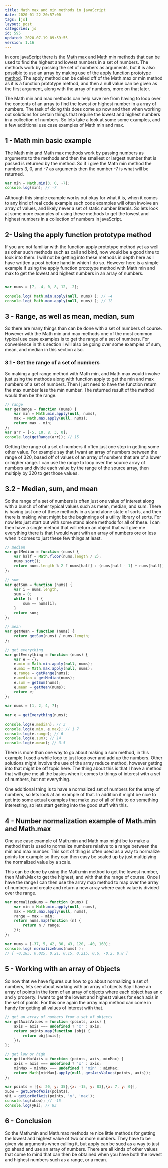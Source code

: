 ```yaml
---
title: Math max and min methods in javaScript
date: 2020-01-22 20:57:00
tags: [js]
layout: post
categories: js
id: 595
updated: 2020-07-19 09:59:55
version: 1.16
---
```


In core javaScript there is the [Math max](https://developer.mozilla.org/en-US/docs/Web/JavaScript/Reference/Global_Objects/Math/max) and [Math min](https://developer.mozilla.org/en-US/docs/Web/JavaScript/Reference/Global_Objects/Math/min) methods that can be used to find the highest and lowest numbers in a set of numbers. The methods work by passing the set of numbers as arguments, but it is also possible to use an array by making use of the [apply function prototype method](/2017/09/21/js-call-aplly-and-bind/). The apply method can be called off of the Math.max or min method as it is a function prototype method, and then a null value can be given as the first argument, along with the array of numbers, more on that later.

The Math min and max methods can help save me from having to loop over the contents of an array to find the lowest or highest number in a array of numbers. The task of doing this does come up now and then when working out solutions for certain things that require the lowest and highest numbers in a collection of numbers. So lets take a look at some some examples, and a few additional use case examples of Math min and max.

<!-- more -->

## 1 - Math min basic example

The Math min and Math max methods work by passing numbers as arguments to the methods and then the smallest or largest number that is passed is returned by the method. So if i give the Math min method the numbers 3, 0, and -7 as arguments then the number -7 is what will be returned.

```js
var min = Math.min(3, 0, -7);
console.log(min); // -7
```

Although this simple example works out okay for what it is, when it comes to any kind of real code example such code examples will often involve an array of values, and likely never a set of static number literals. So lets look at some more examples of using these methods to get the lowest and highest numbers in a collection of numbers in javaScript.

## 2- Using the apply function prototype method

If you are not familiar with the function apply prototype method yet as well as other such methods such as call and bind, now would be a good time to look into them. I will not be getting into these methods in depth here as I have written a post before hand in which I do so. However here is a simple example if using the apply function prototype method with Math min and max to get the lowest and highest numbers in an array of numbers.

```js

var nums = [7, -4, 0, 8, 12, -2];
 
console.log( Math.min.apply(null, nums) ); // -4
console.log( Math.max.apply(null, nums) ); // 12
```


## 3 - Range, as well as mean, median, sum

So there are many things than can be done with a set of numbers of course. However with the Math min and max methods one of the most common typical use case examples is to get the range of a set of numbers. For convenience in this section I will also be going over some examples of sum, mean, and median in this section also.

### 3.1 - Get the range of a set of numbers

So making a get range method with Math min, and Math max would involve just using the methods along with function apply to get the min and max numbers of a set of numbers. Then I just need to have the function return the max number less the min number. The returned result of the method would then be the range.

```js
// range
var getRange = function (nums) {
    var min = Math.min.apply(null, nums),
    max = Math.max.apply(null, nums);
    return max - min;
};
var arr = [-5, 10, 8, 3, 0];
console.log(getRange(arr)); // 15
```

Getting the range of a set of numbers if often just one step in getting some other value. For example say that I want an array of numbers between the range of 320, based off of values of an array of numbers that are of a lower or higher range. I can use the range to loop over the source array of numbers and divide each value by the range of the source array, then multiply by 320 to get those values.

## 3.2 - Median, sum, and mean

So the range of a set of numbers is often just one value of interest along with a bunch of other typical values such as mean, median, and sum. There is having just one of these methods in a stand alone state of sorts, and then there is making what might be the beginnings of a utility library of sorts. For now lets just start out with some stand alone methods for all of these. I can then have a single method that will return an object that will give me everything there is that I would want with an array of numbers ore or less when it comes to just these few things at least.

```js
// median
var getMedian = function (nums) {
    var half = Math.floor(nums.length / 2);
    nums.sort();
    return nums.length % 2 ? nums[half] : (nums[half - 1] + nums[half]) / 2;
};
 
// sum
var getSum = function (nums) {
    var i = nums.length,
    sum = 0;
    while (i--) {
        sum += nums[i];
    }
    return sum;
};
 
// mean
var getMean = function (nums) {
    return getSum(nums) / nums.length;
};
 
// get everything
var getEverything = function (nums) {
    var e = {};
    e.min = Math.min.apply(null, nums);
    e.max = Math.max.apply(null, nums);
    e.range = getRange(nums);
    e.median = getMedian(nums);
    e.sum = getSum(nums);
    e.mean = getMean(nums);
    return e;
};
 
var nums = [1, 2, 4, 7];
 
var e = getEverything(nums);
 
console.log(e.median); // 3
console.log(e.min, e.max); // 1 7
console.log(e.range); // 6
console.log(e.sum); // 14
console.log(e.mean); // 3.5
```

There is more than one way to go about making a sum method, in this example I used a while loop to just loop over and add up the numbers. Other solutions might involve the use of the array reduce method, however getting into that might be off topic here. The thing about this is that I have a method that will give me all the basics when it comes to things of interest with a set of numbers, but not everything. 

One additional thing is to have a normalized set of numbers for the array of numbers, so lets look at an example of that. In addition it might be nice to get into some actual examples that make use of all of this to do something interesting, so lets start getting into the good stuff with this.


## 4 - Number normalization example of Math.min and Math.max

One use case example of Math.min and Math.max might be to make a method that is used to normalize numbers relative to a range between the min and max number. This sort of thing is often used as a way to normalize points for example so they can then easy be scaled up by just multiplying the normalized value by a scale.

This can be done by using the Math.min method to get the lowest number, then Math.Max to get the highest, and with that the range of course. Once I have the range I can then use the array map method to map over the array of numbers and create and return a new array where each value is divided over the range.

```js
var normalizeNums = function (nums) {
    var min = Math.min.apply(null, nums),
    max = Math.max.apply(null, nums),
    range = max - min;
    return nums.map(function (n) {
        return n / range;
    });
};
 
var nums = [-37, 5, 42, 30, 43, 120, -40, 160];
console.log( normalizeNums(nums) );
// [ -0.185, 0.025, 0.21, 0.15, 0.215, 0.6, -0.2, 0.8 ]
```

## 5 - Working with an array of Objects

So now that we have figures out how to go about normalizing a set of numbers, lets see about working with an array of objects Say I have an array of points in the form of an array of objects where each object has an x and y property. I want to get the lowest and highest values for each axis in the set of points. For this one again the array map method can come in handy for getting all values of interest with that.

```js
// get an array of numbers from a set of objects
var getAxisValues = function (points, axis) {
    axis = axis === undefined ? 'x' : axis;
    return points.map(function (obj) {
        return obj[axis];
    });
};
 
// get low or high
var getLorHofAxis = function (points, axis, minMax) {
    axis = axis === undefined ? 'x' : axis;
    minMax = minMax === undefined ? 'min' : minMax;
    return Math[minMax].apply(null, getAxisValues(points, axis));
};
 
var points = [{x: 20, y: 35},{x: -15, y: 83},{x: 7, y: 0}],
xLow = getLorHofAxis(points),
yHi = getLorHofAxis(points, 'y', 'max');
console.log(xLow); // -15
console.log(yHi); // 83
```

## 6 - Conclusion

So the Math.min and Math.max methods re nice little methods for getting the lowest and highest value of two or more numbers. They have to be given via arguments when calling it, but apply can be sued as a way to just go ahead and use an array of numbers. There are all kinds of other values that come to mind that can then be obtained when you have both the lowest and highest numbers such as a range, or a mean.